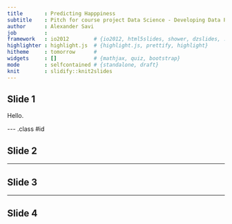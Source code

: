 ```yaml
---
title       : Predicting Happpiness
subtitle    : Pitch for course project Data Science - Developing Data Products
author      : Alexander Savi
job         : 
framework   : io2012        # {io2012, html5slides, shower, dzslides, ...}
highlighter : highlight.js  # {highlight.js, prettify, highlight}
hitheme     : tomorrow      # 
widgets     : []            # {mathjax, quiz, bootstrap}
mode        : selfcontained # {standalone, draft}
knit        : slidify::knit2slides
---
```


## Slide 1

Hello.

--- .class #id 

## Slide 2

---

## Slide 3

---

## Slide 4

